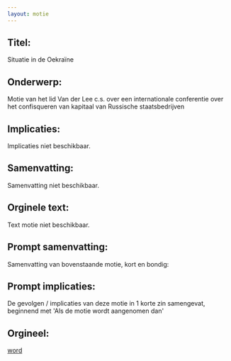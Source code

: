 ```yaml
---
layout: motie
---
```

## Titel:
Situatie in de Oekraïne 
## Onderwerp:
Motie van het lid Van der Lee c.s. over een internationale conferentie over het confisqueren van kapitaal van Russische staatsbedrijven 
## Implicaties:
Implicaties niet beschikbaar.
## Samenvatting:
Samenvatting niet beschikbaar.
## Orginele text:
Text motie niet beschikbaar.

## Prompt samenvatting:
Samenvatting van bovenstaande motie, kort en bondig:


## Prompt implicaties:
De gevolgen / implicaties van deze motie in 1 korte zin samengevat, beginnend met 'Als de motie wordt aangenomen dan' 

## Orgineel:
[word](https://gegevensmagazijn.tweedekamer.nl/OData/v4/2.0/Document(8a2611e6-e3ce-4c3d-a24d-12b6bc076b07)/resource)
